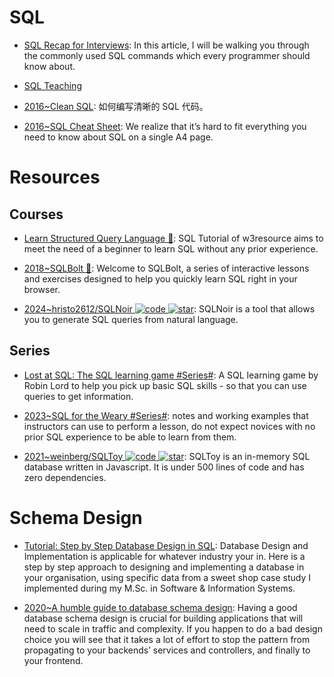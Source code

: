 # SQL

- [SQL Recap for Interviews](https://parg.co/bBs): In this article, I will be walking you through the commonly used SQL commands which every programmer should know about.

- [SQL Teaching](https://www.sqlteaching.com/)

- [2016~Clean SQL](http://jonathansacramento.com/posts/20161119_clean_sql.html): 如何编写清晰的 SQL 代码。

- [2016~SQL Cheat Sheet](https://zeroturnaround.com/rebellabs/sql-cheat-sheet/): We realize that it’s hard to fit everything you need to know about SQL on a single A4 page.

# Resources

## Courses

- [Learn Structured Query Language 🎥](https://www.w3resource.com/sql/tutorials.php): SQL Tutorial of w3resource aims to meet the need of a beginner to learn SQL without any prior experience.

- [2018~SQLBolt 🎥](https://sqlbolt.com/): Welcome to SQLBolt, a series of interactive lessons and exercises designed to help you quickly learn SQL right in your browser.

- [2024~hristo2612/SQLNoir ![code](https://ng-tech.icu/assets/code.svg) ![star](https://img.shields.io/github/stars/hristo2612/SQLNoir)](https://github.com/hristo2612/SQLNoir): SQLNoir is a tool that allows you to generate SQL queries from natural language.

## Series

- [Lost at SQL: The SQL learning game #Series#](https://lost-at-sql.therobinlord.com/): A SQL learning game by Robin Lord to help you pick up basic SQL skills - so that you can use queries to get information.

- [2023~SQL for the Weary #Series#](https://gvwilson.github.io/sql-tutorial/): notes and working examples that instructors can use to perform a lesson, do not expect novices with no prior SQL experience to be able to learn from them.

- [2021~weinberg/SQLToy ![code](https://ng-tech.icu/assets/code.svg) ![star](https://img.shields.io/github/stars/weinberg/SQLToy)](https://github.com/weinberg/SQLToy): SQLToy is an in-memory SQL database written in Javascript. It is under 500 lines of code and has zero dependencies.

# Schema Design

- [Tutorial: Step by Step Database Design in SQL](https://www.linkedin.com/pulse/tutorial-step-database-design-sql-david-mccaldin): Database Design and Implementation is applicable for whatever industry your in. Here is a step by step approach to designing and implementing a database in your organisation, using specific data from a sweet shop case study I implemented during my M.Sc. in Software & Information Systems.

- [2020~A humble guide to database schema design](https://www.mikealche.com/software-development/a-humble-guide-to-database-schema-design): Having a good database schema design is crucial for building applications that will need to scale in traffic and complexity. If you happen to do a bad design choice you will see that it takes a lot of effort to stop the pattern from propagating to your backends’ services and controllers, and finally to your frontend.
